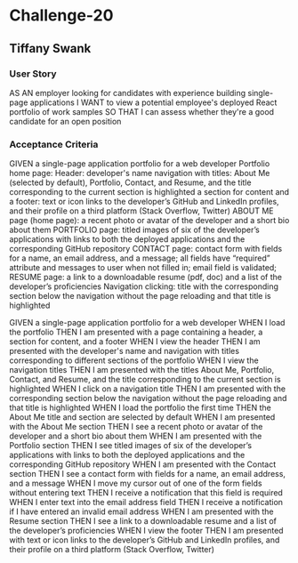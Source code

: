 # Challenge-20

## Tiffany Swank

### User Story

AS AN employer looking for candidates with experience building single-page applications
I WANT to view a potential employee's deployed React portfolio of work samples
SO THAT I can assess whether they're a good candidate for an open position

### Acceptance Criteria
GIVEN a single-page application portfolio for a web developer
Portfolio home page:
Header:
developer's name
navigation with titles: About Me (selected by default), Portfolio, Contact, and Resume, and the title corresponding to the current section is highlighted
a section for content
and a footer: text or icon links to the developer’s GitHub and LinkedIn profiles, and their profile on a third platform (Stack Overflow, Twitter)
ABOUT ME page (home page): a recent photo or avatar of the developer and a short bio about them
PORTFOLIO page: titled images of six of the developer’s applications with links to both the deployed applications and the corresponding GitHub repository
CONTACT page: contact form with fields for a name, an email address, and a message; all fields have “required” attribute and messages to user when not filled in; email field is validated;
RESUME page: a link to a downloadable resume (pdf, doc) and a list of the developer’s proficiencies
Navigation clicking: title with the corresponding section below the navigation without the page reloading and that title is highlighted

GIVEN a single-page application portfolio for a web developer
WHEN I load the portfolio
THEN I am presented with a page containing a header, a section for content, and a footer
WHEN I view the header
THEN I am presented with the developer's name and navigation with titles corresponding to different sections of the portfolio
WHEN I view the navigation titles
THEN I am presented with the titles About Me, Portfolio, Contact, and Resume, and the title corresponding to the current section is highlighted
WHEN I click on a navigation title
THEN I am presented with the corresponding section below the navigation without the page reloading and that title is highlighted
WHEN I load the portfolio the first time
THEN the About Me title and section are selected by default
WHEN I am presented with the About Me section
THEN I see a recent photo or avatar of the developer and a short bio about them
WHEN I am presented with the Portfolio section
THEN I see titled images of six of the developer’s applications with links to both the deployed applications and the corresponding GitHub repository
WHEN I am presented with the Contact section
THEN I see a contact form with fields for a name, an email address, and a message
WHEN I move my cursor out of one of the form fields without entering text
THEN I receive a notification that this field is required
WHEN I enter text into the email address field
THEN I receive a notification if I have entered an invalid email address
WHEN I am presented with the Resume section
THEN I see a link to a downloadable resume and a list of the developer’s proficiencies
WHEN I view the footer
THEN I am presented with text or icon links to the developer’s GitHub and LinkedIn profiles, and their profile on a third platform (Stack Overflow, Twitter) 
